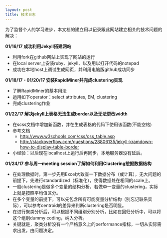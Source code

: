 ```yaml
---
layout: post
title: 技术日志
---
```

为了监督个人的学习进步，本文档的建立用以记录跟此网站建立相关的技术问题的解决：

**01/16/17 成功利用Jekyll搭建网站**

- 利用fork在github网站上实现了网站的运行
- 在local server上安装ruby、jekyll、以及用以打开代码的notepad
- 成功在本地host上调试生成网页，并利用电脑版github成功同步

**01/18/17 - 01/20/17 安装RapidMiner并完成clustering实现**

- 了解RapidMiner的基本用法
- 运用如下operator：select attributes, EM, clustering
- 完成clustering作业

**01/22/17 解决jekyll上表格无法生成border以及无法更改width**

- 在scss文档中增加新函数，并在生成表格的代码下使用该函数(不能空格)
- 参考文档
  + http://www.w3schools.com/css/css_table.asp
  + http://stackoverflow.com/questions/28806135/jekyll-kramdown-how-to-display-table-border
- 小经验：以后现在localhost上运行后再同步，本地服务器没有延后。

**01/24/17 参与周一meeting session了解如何利用Clustering挖掘数据结构**

- 在处理数据时，第一步先用Excel大致查一下数据分布（或计算），无大问题的前提下，先进行standardized（标准化），使得数据处在相同的scale上。
- 一般clustering是做多个变量的结构分析，若做单一变量的clustering，实际上就是按照平均值区分。
- 在多个变量的前提下，可以先包含所有可能变量分析结构（别忘记联系实际），可以参考centroid的差异来判断clustering是否明显。
- 在进行聚类分析后，可以根据不同组别分别分析，比如在回归分析中，可以将这个组别dummy coding，纳入分析。 
- 关键就是，聚类分析没有一个严格意义上的performance指标，一切从实际需求出发，由问题决定。 
